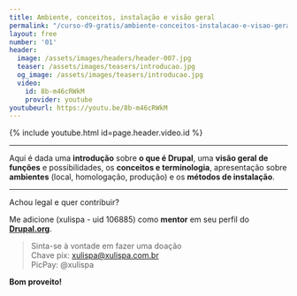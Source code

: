 ```yaml
---
title: Ambiente, conceitos, instalação e visão geral
permalink: "/curso-d9-gratis/ambiente-conceitos-instalacao-e-visao-geral/"
layout: free
number: '01'
header:
  image: /assets/images/headers/header-007.jpg
  teaser: /assets/images/teasers/introducao.jpg
  og_image: /assets/images/teasers/introducao.jpg
  video:
    id: 8b-m46cRWkM
    provider: youtube
youtubeurl: https://youtu.be/8b-m46cRWkM
---
```


{% include youtube.html id=page.header.video.id %}

---

Aqui é dada uma **introdução** sobre **o que é Drupal**, uma **visão geral de funções** e possibilidades, os **conceitos e terminologia**, apresentação sobre **ambientes** (local, homologação, produção) e os **métodos de instalação**.

---

Achou legal e quer contribuir?

Me adicione (xulispa - uid 106885) como **mentor** em seu perfil do **[Drupal.org](https://www.drupal.org/)**.

> Sinta-se à vontade em fazer uma doação \
> Chave pix: xulispa@xulispa.com.br \
> PicPay: @xulispa

**Bom proveito!**
